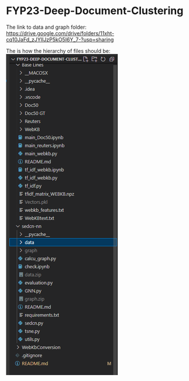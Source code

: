 # FYP23-Deep-Document-Clustering

The link to data and graph folder: https://drive.google.com/drive/folders/11xht-cq10JaFd_zJYlIJzP5kO5I6Y_7-?usp=sharing

The is how the hierarchy of files should be:
![Alt text](image.png)
